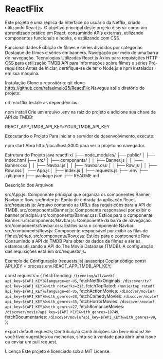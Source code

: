 # ReactFlix
Este projeto é uma réplica da interface do usuário da Netflix, criado utilizando React.js. O objetivo principal deste projeto é servir como um aprendizado prático em React, consumindo APIs externas, utilizando componentes funcionais e hooks, e estilizando com CSS.

Funcionalidades
Exibição de filmes e séries divididos por categorias.
Destaque de filmes e séries em banners.
Navegação por meio de uma barra de navegação.
Tecnologias Utilizadas
React.js
Axios para requisições HTTP
CSS para estilização
TMDB API para informações sobre filmes e séries
Pré-requisitos
Antes de iniciar, certifique-se de ter o Node.js e npm instalados em sua máquina.

Instalação
Clone o repositório:
git clone https://github.com/rafaelmelo25/ReactFlix
Navegue até o diretório do projeto:

cd reactflix
Instale as dependências:

npm install
Crie um arquivo .env na raiz do projeto e adicione sua chave de API do TMDB:

REACT_APP_TMDB_API_KEY=YOUR_TMDB_API_KEY

Executando o Projeto
Para iniciar o servidor de desenvolvimento, execute:

npm start
Abra http://localhost:3000 para ver o projeto no navegador.

Estrutura do Projeto
java
reactflix/
├── node_modules/
├── public/
│   ├── index.html
├── src/
│   ├── components/
│   │   ├── Banner.js
│   │   ├── Banner.css
│   │   ├── Navbar.js
│   │   ├── Navbar.css
│   │   ├── Row.js
│   │   ├── Row.css
│   ├── App.js
│   ├── index.js
│   ├── requests.js
├── .env
├── .gitignore
├── package.json
├── README.md

Descrição dos Arquivos

src/App.js: Componente principal que organiza os componentes Banner, Navbar e Row.
src/index.js: Ponto de entrada da aplicação React.
src/requests.js: Arquivo contendo as URLs das requisições para a API do TMDB.
src/components/Banner.js: Componente responsável por exibir o banner principal.
src/components/Banner.css: Estilos para o componente Banner.
src/components/Navbar.js: Componente da barra de navegação.
src/components/Navbar.css: Estilos para o componente Navbar.
src/components/Row.js: Componente responsável por exibir as filas de filmes/séries.
src/components/Row.css: Estilos para o componente Row.
Consumindo a API do TMDB
Para obter os dados de filmes e séries, estamos utilizando a API do The Movie Database (TMDB). A configuração das requisições está em src/requests.js.

Exemplo de Configuração (requests.js)
javascript
Copiar código
const API_KEY = process.env.REACT_APP_TMDB_API_KEY;

const requests = {
    fetchTrending: `/trending/all/week?api_key=${API_KEY}&language=en-US`,
    fetchNetflixOriginals: `/discover/tv?api_key=${API_KEY}&with_networks=213`,
    fetchTopRated: `/movie/top_rated?api_key=${API_KEY}&language=en-US`,
    fetchActionMovies: `/discover/movie?api_key=${API_KEY}&with_genres=28`,
    fetchComedyMovies: `/discover/movie?api_key=${API_KEY}&with_genres=35`,
    fetchHorrorMovies: `/discover/movie?api_key=${API_KEY}&with_genres=27`,
    fetchRomanceMovies: `/discover/movie?api_key=${API_KEY}&with_genres=10749`,
    fetchDocumentaries: `/discover/movie?api_key=${API_KEY}&with_genres=99`,
};

export default requests;
Contribuição
Contribuições são bem-vindas! Se você tiver sugestões ou melhorias, sinta-se à vontade para abrir uma issue ou enviar um pull request.

Licença
Este projeto é licenciado sob a MIT License.

